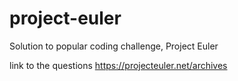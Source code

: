 # project-euler
Solution to popular coding challenge, Project Euler

link to the questions
https://projecteuler.net/archives
